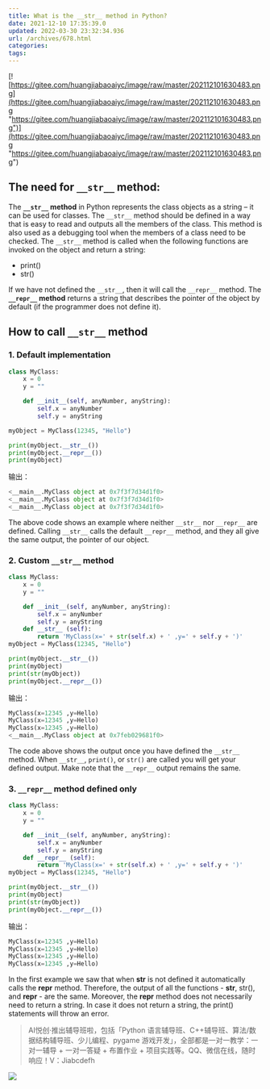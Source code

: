 ```yaml
---
title: What is the __str__ method in Python?
date: 2021-12-10 17:35:39.0
updated: 2022-03-30 23:32:34.936
url: /archives/678.html
categories: 
tags: 
---
```




[![https://gitee.com/huangjiabaoaiyc/image/raw/master/202112101630483.png](https://gitee.com/huangjiabaoaiyc/image/raw/master/202112101630483.png "https://gitee.com/huangjiabaoaiyc/image/raw/master/202112101630483.png")](https://gitee.com/huangjiabaoaiyc/image/raw/master/202112101630483.png "https://gitee.com/huangjiabaoaiyc/image/raw/master/202112101630483.png")

## The need for `__str__` method:

The **`__str__` method** in Python represents the class objects as a string – it can be used for classes. The `__str__` method should be defined in a way that is easy to read and outputs all the members of the class. This method is also used as a debugging tool when the members of a class need to be checked. The `__str__` method is called when the following functions are invoked on the object and return a string:

*   print()
*   str()

If we have not defined the `__str__`, then it will call the `__repr__` method. The **`__repr__` method** returns a string that describes the pointer of the object by default (if the programmer does not define it).

## How to call `__str__` method

### 1\. Default implementation

```python
class MyClass:
    x = 0
    y = ""

    def __init__(self, anyNumber, anyString):
        self.x = anyNumber
        self.y = anyString

myObject = MyClass(12345, "Hello")

print(myObject.__str__())
print(myObject.__repr__())
print(myObject)
```

输出：

```python
<__main__.MyClass object at 0x7f3f7d34d1f0>
<__main__.MyClass object at 0x7f3f7d34d1f0>
<__main__.MyClass object at 0x7f3f7d34d1f0>
```

The above code shows an example where neither `__str__` nor `__repr__` are defined. Calling `__str__` calls the default `__repr__` method, and they all give the same output, the pointer of our object.

### 2\. Custom `__str__` method

```python
class MyClass:
    x = 0
    y = ""

    def __init__(self, anyNumber, anyString):
        self.x = anyNumber
        self.y = anyString
    def __str__ (self):
        return 'MyClass(x=' + str(self.x) + ' ,y=' + self.y + ')'
myObject = MyClass(12345, "Hello")

print(myObject.__str__())
print(myObject)
print(str(myObject))
print(myObject.__repr__())
```

输出：

```python
MyClass(x=12345 ,y=Hello)
MyClass(x=12345 ,y=Hello)
MyClass(x=12345 ,y=Hello)
<__main__.MyClass object at 0x7feb029681f0>
```

The code above shows the output once you have defined the `__str__` method. When `__str__`, `print()`, or `str()` are called you will get your defined output. Make note that the `__repr__` output remains the same.

### 3\. `__repr__` method defined only

```python
class MyClass:
    x = 0
    y = ""

    def __init__(self, anyNumber, anyString):
        self.x = anyNumber
        self.y = anyString
    def __repr__ (self):
        return 'MyClass(x=' + str(self.x) + ' ,y=' + self.y + ')'
myObject = MyClass(12345, "Hello")

print(myObject.__str__())
print(myObject)
print(str(myObject))
print(myObject.__repr__())
```

输出：

```python
MyClass(x=12345 ,y=Hello)
MyClass(x=12345 ,y=Hello)
MyClass(x=12345 ,y=Hello)
MyClass(x=12345 ,y=Hello)
```

In the first example we saw that when **str** is not defined it automatically calls the **repr** method. Therefore, the output of all the functions - **str**, str(), and **repr** - are the same. Moreover, the **repr** method does not necessarily need to return a string. In case it does not return a string, the print() statements will throw an error.

> AI悦创·推出辅导班啦，包括「Python 语言辅导班、C++辅导班、算法/数据结构辅导班、少儿编程、pygame 游戏开发」，全部都是一对一教学：一对一辅导 + 一对一答疑 + 布置作业 + 项目实践等。QQ、微信在线，随时响应！V：Jiabcdefh

![](https://img-blog.csdnimg.cn/c9f56f26bb854de18ef76629c5d47c0f.png)